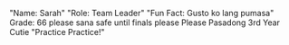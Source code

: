 "Name: Sarah" 
"Role: Team Leader" 
"Fun Fact: Gusto ko lang pumasa" 
Grade: 66 please sana safe until finals please
Please Pasadong 3rd Year Cutie
"Practice Practice!" 
